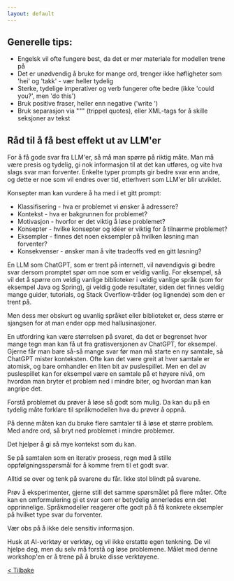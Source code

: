 ```yaml
---
layout: default
---
```


## Generelle tips:
- Engelsk vil ofte fungere best, da det er mer materiale for modellen trene på
- Det er unødvendig å bruke for mange ord, trenger ikke høfligheter som 'hei' og 'takk' - vær heller tydelig
- Sterke, tydelige imperativer og verb fungerer ofte bedre (ikke 'could you?', men 'do this')
- Bruk positive fraser, heller enn negative ('write ')
- Bruk separasjon via """ (trippel quotes), eller XML-tags for å skille seksjoner av tekst

## Råd til å få best effekt ut av LLM'er

For å få gode svar fra LLM'er, så må man spørre på riktig måte.
Man må være presis og tydelig, gi nok informasjon til at det kan utføres, og vite hva slags svar man forventer.
Enkelte typer prompts gir bedre svar enn andre, og dette er noe som vil endres over tid, etterhvert som LLM'er blir utviklet.

Konsepter man kan vurdere å ha med i et gitt prompt:

- Klassifisering - hva er problemet vi ønsker å adressere?
- Kontekst - hva er bakgrunnen for problemet?
- Motivasjon - hvorfor er det viktig å løse problemet?
- Konsepter - hvilke konsepter og idéer er viktig for å tilnærme problemet?
- Eksempler - finnes det noen eksempler på hvilken løsning man forventer?
- Konsekvenser - ønsker man å vite tradeoffs ved en gitt løsning?

En LLM som ChatGPT, som er trent på internett, vil nøvendigvis gi bedre svar dersom promptet spør om noe som er veldig vanlig.
For eksempel, så vil det å spørre om veldig vanlige biblioteker i veldig vanlige språk (som for eksempel Java og Spring), gi veldig gode resultater,
siden det finnes veldig mange guider, tutorials, og Stack Overflow-tråder (og lignende) som den er trent på.

Men dess mer obskurt og uvanlig språket eller biblioteket er, dess større er sjangsen for at man ender opp med hallusinasjoner.

En utfordring kan være størrelsen på svaret, da det er begrenset hvor mange tegn man kan få ut fra gratisversjonen av ChatGPT, for eksempel.
Gjerne får man bare så-så mange svar før man må starte en ny samtale, så ChatGPT mister konteksten.
Ofte kan det være greit at hver samtale er atomisk, og bare omhandler en liten bit av puslespillet.
Men en del av puslespillet kan for eksempel være en samtale på et høyere nivå, om hvordan man bryter et
problem ned i mindre biter, og hvordan man kan angripe det.

Forstå problemet du prøver å løse så godt som mulig. Da kan du på en tydelig måte forklare til språkmodellen
hva du prøver å oppnå.

På denne måten kan du bruke flere samtaler til å løse et større problem.
Med andre ord, så bryt ned problemet i mindre problemer.

Det hjelper å gi så mye kontekst som du kan.

Se på samtalen som en iterativ prosess, regn med å stille oppfølgningsspørsmål for å komme frem til et godt svar.

Alltid se over og tenk på svarene du får. Ikke stol blindt på svarene.

Prøv å eksperimenter, gjerne still det samme spørsmålet på flere måter.
Ofte kan en omformulering gi et svar som er betydelig annerledes enn det opprinnelige.
Språkmodeller reagerer ofte godt på å få konkrete eksempler på hvilket type svar du forventer.

Vær obs på å ikke dele sensitiv informasjon.

Husk at AI-verktøy er verktøy, og vil ikke erstatte egen tenkning.
De vil hjelpe deg, men du selv må forstå og løse problemene.
Målet med denne workshop'en er å trene på å bruke disse verktøyene.

[< Tilbake](../)